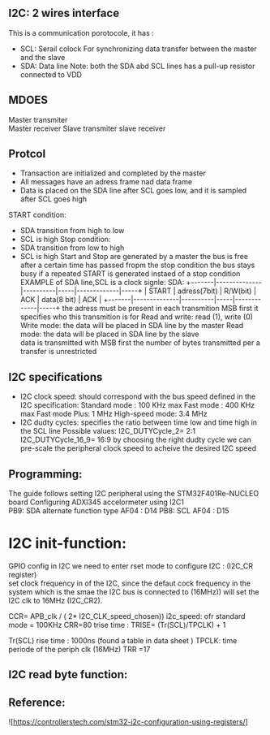## I2C: 2 wires interface 
This is a communication porotocole, it has :
* SCL: Serail colock 
For synchronizing data transfer between the master and the slave 
* SDA: 
Data line 
Note: 
both the SDA abd SCL lines has a pull-up resistor connected to VDD 
## MDOES 
Master transmiter  
Master receiver 
Slave transmiter 
slave receiver 

## Protcol
* Transaction are initialized and completed by the master
* All messages have an adress frame nad data frame 
* Data is placed on the SDA line after SCL goes low, and it is sampled after SCL goes high 

START condition: 
- SDA transition from high to low 
- SCL is high 
Stop condition: 
- SDA transition from low to high 
- SCL is high 
Start and Stop are generated by a master 
the bus is free after a certain time has passed fropm the stop condition 
the bus stays busy if a repeated START is generated instaed of a stop condition 
EXAMPLE of SDA line,SCL is a clock signle:
SDA:
+-------|--------------|----------|-----|-------------|-----+
| START | adress(7bit) | R/W(bit) | ACK | data(8 bit) | ACK |
+-------|--------------|----------|-----|-------------|-----+
the adress must be present in each transmition MSB first
it specifies who this transmition is for 
Read and write: read (1), write (0)
Write mode: 
the data will be placed in SDA line by the master 
Read mode: 
the data will be placed in SDA line by the slave   
data is transmitted with MSB first 
the number of bytes transmitted per a transfer is unrestricted
## I2C specifications 
* I2C clock speed:
should correspond with the bus speed defined in the I2C specification: 
Standard mode : 100 KHz max 
Fast mode : 400 KHz max 
Fast mode Plus: 1 MHz 
High-speed mode: 3.4 MHz 
* I2C dudty cycles: 
specifies the ratio between time low and time high in the SCL line 
Possible values: 
I2C_DUTYCycle_2= 2:1 
I2C_DUTYCycle_16_9= 16:9
by choosing the right  dudty cycle we can pre-scale the peripheral clock speed to acheive the desired I2C speed 

## Programming:
The guide follows setting I2C peripheral using the STM32F401Re-NUCLEO board 
Configuring ADXl345 accelormeter using I2C1  
PB9: SDA  alternate function type AF04 :  D14 
PB8: SCL AF04  : D15
# I2C init-function: 
GPIO config 
in I2C we need to enter rset mode to configure I2C 
: (I2C_CR register)   
set clock frequency in of the I2C, since the defaut cock frequency in the system which is the smae the I2C bus is connected to (16MHz)) will set the I2C clk to 16MHz (I2C_CR2). 


CCR= APB_clk / ( 2* I2C_CLK_speed_chosen)) 
i2c_speed: ofr standard mode  = 100KHz 
CRR=80
trise time : 
TRISE= (Tr(SCL)/TPCLK) + 1 

Tr(SCL) rise time : 1000ns (found a table in data sheet )
TPCLK: time periode of the periph clk (16MHz) 
TRR =17

## I2C read byte function: 




## Reference: 
![https://controllerstech.com/stm32-i2c-configuration-using-registers/]
